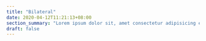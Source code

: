 ```yaml
---
title: "Bilateral"
date: 2020-04-12T11:21:13+08:00
section_summary: "Lorem ipsum dolor sit, amet consectetur adipisicing elit. Quasi, incidunt excepturi ipsum assumenda cumque minus esse dignissimos eaque necessitatibus saepe nam minima eum quam! Molestiae doloribus ipsum rem quo nulla" 
draft: false
---
```


